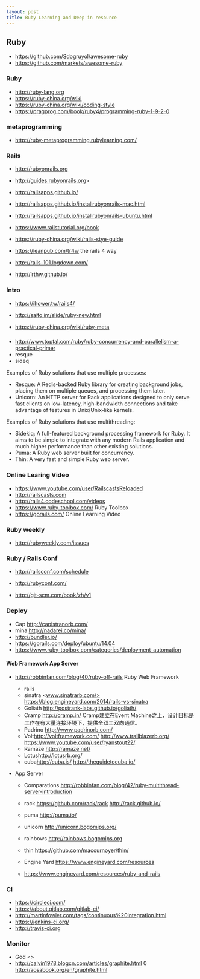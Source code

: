 ```yaml
---
layout: post
title: Ruby Learning and Deep in resource
---
```


## Ruby

- <https://github.com/Sdogruyol/awesome-ruby>
- <https://github.com/markets/awesome-ruby>

### Ruby
- <http://ruby-lang.org>
- <https://ruby-china.org/wiki>
- <https://ruby-china.org/wiki/coding-style>
- <https://pragprog.com/book/ruby4/programming-ruby-1-9-2-0>


### metaprogramming
- <http://ruby-metaprogramming.rubylearning.com/>

### Rails
- <http://rubyonrails.org>
- <http://guides.rubyonrails.org>>
- <http://railsapps.github.io/>
- <http://railsapps.github.io/installrubyonrails-mac.html> 
- <http://railsapps.github.io/installrubyonrails-ubuntu.html>
- <https://www.railstutorial.org/book>

- <https://ruby-china.org/wiki/rails-stye-guide>
- <https://leanpub.com/tr4w> the rails 4 way
- <http://rails-101.logdown.com/>
- <http://lrthw.github.io/>

### Intro 
- <https://ihower.tw/rails4/>

- <http://saito.im/slide/ruby-new.html>
- <https://ruby-china.org/wiki/ruby-meta>

### 
- http://www.toptal.com/ruby/ruby-concurrency-and-parallelism-a-practical-primer
- resque
- sideq

Examples of Ruby solutions that use multiple processes:

- Resque: A Redis-backed Ruby library for creating background jobs, placing them on multiple queues, and processing them later.
- Unicorn: An HTTP server for Rack applications designed to only serve fast clients on low-latency, high-bandwidth connections and take advantage of features in Unix/Unix-like kernels.

Examples of Ruby solutions that use multithreading:

- Sidekiq: A full-featured background processing framework for Ruby. It aims to be simple to integrate with any modern Rails application and much higher performance than other existing solutions.
- Puma: A Ruby web server built for concurrency.
- Thin: A very fast and simple Ruby web server.


### Online Learing Video 
- <https://www.youtube.com/user/RailscastsReloaded>
- <http://railscasts.com>
- <http://rails4.codeschool.com/videos>
- <https://www.ruby-toolbox.com/> Ruby Toolbox
- <https://gorails.com/>  Online Learning Video

### Ruby weekly 
- <http://rubyweekly.com/issues>

### Ruby / Rails Conf
- <http://railsconf.com/schedule>
- <http://rubyconf.com/>

- <http://git-scm.com/book/zh/v1>

### Deploy
- Cap <http://capistranorb.com/>
- mina <http://nadarei.co/mina/>
- <http://bundler.io/>
- <https://gorails.com/deploy/ubuntu/14.04>
- <https://www.ruby-toolbox.com/categories/deployment_automation>

#### Web Framework  App Server
- <http://robbinfan.com/blog/40/ruby-off-rails> Ruby Web Framework
    - rails
    - sinatra <www.sinatrarb.com/> <https://blog.engineyard.com/2014/rails-vs-sinatra>
    - Goliath <http://postrank-labs.github.io/goliath/> 
    - Cramp <http://cramp.in/>  Cramp建立在Event Machine之上，设计目标是工作在有大量连接环境下，提供全双工双向通信。
    - Padrino <http://www.padrinorb.com/>
    - Volt<http://voltframework.com/> <http://www.trailblazerb.org/> <https://www.youtube.com/user/ryanstout22/>
    - Ramaze <http://ramaze.net/>
    - Lotus<http://lotusrb.org/>
    - cuba<http://cuba.is/> <http://theguidetocuba.io/>
    
- App Server
    - Comparations <http://robbinfan.com/blog/42/ruby-multithread-server-introduction> 
    - rack <https://github.com/rack/rack> <http://rack.github.io/>
    - puma <http://puma.io/>
    - unicorn <http://unicorn.bogomips.org/>
    - rainbows <http://rainbows.bogomips.org>
    - thin <https://github.com/macournoyer/thin/>
    
    - Engine Yard <https://www.engineyard.com/resources>
    - <https://www.engineyard.com/resources/ruby-and-rails>

### CI 
- <https://circleci.com/>
- <https://about.gitlab.com/gitlab-ci/>
- <http://martinfowler.com/tags/continuous%20integration.html>
- <https://jenkins-ci.org/>
- <http://travis-ci.org>


### Monitor
- God <>
- <http://calvin1978.blogcn.com/articles/graphite.html>
0 <http://aosabook.org/en/graphite.html>
